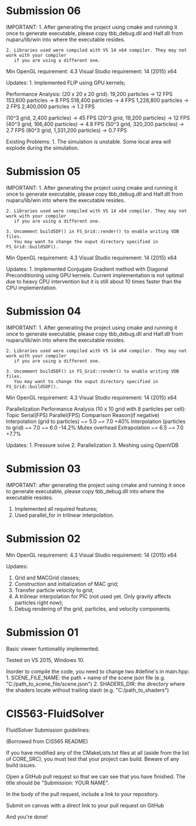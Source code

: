 # Submission 06

IMPORTANT:
    1. After generating the project using cmake and running it once to generate executable,
       please copy tbb_debug.dll and Half.dll from nuparu/lib/win into where the executable resides.
	   
    2. Libraries used were compiled with VS 14 x64 compiler. They may not work with your compiler
	   if you are using a different one.
	   
	   
Min OpenGL requirement: 4.3
Visual Studio requirement: 14 (2015) x64


Updates:
	1. Implemented FLIP using GPU kernels;
	
Performance Analysis:
(20 x 20 x 20 grid):
    19,200          particles -> 12  FPS
	153,600         particles -> 8   FPS
	518,400         particles -> 4   FPS
	1,228,800       particles -> 2   FPS
	2,400,000       particles -> 1.2 FPS
	
(10^3 grid, 2,400 particles)            -> 45  FPS
(20^3 grid, 19,200 particles)           -> 12  FPS
(40^3 grid, 166,400 particles)          -> 4.8 FPS
(50^3 grid, 320,200 particles)          -> 2.7 FPS
(80^3 grid, 1,331,200 particles)        -> 0.7 FPS


Existing Problems:
	1. The simulation is unstable. Some local area will explode during the simulation.

	   
# Submission 05

IMPORTANT:
    1. After generating the project using cmake and running it once to generate executable,
       please copy tbb_debug.dll and Half.dll from nuparu/lib/win into where the executable resides.
	   
    2. Libraries used were compiled with VS 14 x64 compiler. They may not work with your compiler
	   if you are using a different one.
	   
	3. Uncomment buildSDF() in FS_Grid::render() to enable writing VDB files.
	   You may want to change the ouput directory specified in FS_Grid::buildSDF().
	   
Min OpenGL requirement: 4.3
Visual Studio requirement: 14 (2015) x64

Updates:
	1. Implemented Conjugate Gradient method with Diagonal Preconditioning using GPU kernels.
	   Current implementation is not optimal due to heavy CPU intervention but it is still
	   about 10 times faster than the CPU implementation.
	   

# Submission 04

IMPORTANT:
    1. After generating the project using cmake and running it once to generate executable,
       please copy tbb_debug.dll and Half.dll from nuparu/lib/win into where the executable resides.
	   
    2. Libraries used were compiled with VS 14 x64 compiler. They may not work with your compiler
	   if you are using a different one.
	   
	3. Uncomment buildSDF() in FS_Grid::render() to enable writing VDB files.
	   You may want to change the ouput directory specified in FS_Grid::buildSDF().
	   
Min OpenGL requirement: 4.3
Visual Studio requirement: 14 (2015) x64

Parallelization Performance Analysis (10 x 10 grid with 8 particles per cell):
    Topic                                  Serial(FPS)      Parallel(FPS)      Comparison      Reason(if negative)
    Interpolation (grid to particles)      ~= 5.0           ~= 7.0             +40%
	Interpolation (particles to grid)      ~= 7.0           ~= 6.0             -14.2%          Mutex overhead
	Extrapolation                          ~= 6.5           ~= 7.0             +7.7%

Updates:
	1. Pressure solve
	2. Parallelization
	3. Meshing using OpenVDB
	
	
# Submission 03

IMPORTANT: after generating the project using cmake and running it once to generate executable,
please copy tbb_debug.dll into where the executable resides.

1. Implemented all required features;
2. Used parallel_for in trilinear interpolation.


# Submission 02

Min OpenGL requirement: 4.3
Visual Studio requirement: 14 (2015) x64

Updates:
1. Grid and MACGrid classes;
2. Construction and initialization of MAC grid;
3. Transfer particle velocity to grid;
4. A trilinear interpolation for PIC (not used yet. Only gravity affects particles right now);
5. Debug rendering of the grid, particles, and velocity components.


# Submission 01

Basic viewer funtionality implemented.

Tested on VS 2015, Windows 10.

Inorder to compile the code, you need to change two #define's in main.hpp:
    1. SCENE_FILE_NAME: the path + name of the scene json file (e.g. "C:/path_to_scene_file/scene.json")
    2. SHADERS_DIR: the directory where the shaders locate without trailing slash (e.g. "C:/path_to_shaders")


# CIS563-FluidSolver

FluidSolver Submission guidelines:

(Borrowed from CIS565 README)

If you have modified any of the CMakeLists.txt files at all (aside from the list of CORE_SRC), you must test that your project can build. Beware of any build issues.

Open a GitHub pull request so that we can see that you have finished. The title should be "Submission: YOUR NAME".

In the body of the pull request, include a link to your repository.

Submit on canvas with  a direct link to your pull request on GitHub


And you're done!